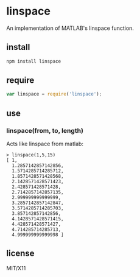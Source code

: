 # linspace

An implementation of MATLAB's linspace function.

## install

```bash
npm install linspace
```

## require

```javascript
var linspace = require('linspace');
```

## use

### linspace(from, to, length)

Acts like linspace from matlab:

```
> linspace(1,5,15)
[ 1,
  1.2857142857142856,
  1.5714285714285712,
  1.8571428571428568,
  2.1428571428571423,
  2.428571428571428,
  2.7142857142857135,
  2.999999999999999,
  3.2857142857142847,
  3.5714285714285703,
  3.857142857142856,
  4.1428571428571415,
  4.428571428571427,
  4.714285714285713,
  4.999999999999998 ]
```

## license

MIT/X11
